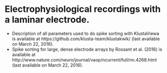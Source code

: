# Electrophysiological recordings with a laminar electrode.

<ul>
<li>Description of all parameters used to do spike sorting with KlustaViewa is available at https://github.com/klusta-team/klustakwik/ (last available on March 22, 2016).</li>

<li>Spike sorting for large, dense electrode arrays by Rossant et al. (2016) is available at http://www.nature.com/neuro/journal/vaop/ncurrent/full/nn.4268.html (last available on March 22, 2016).</li>
</ul>
